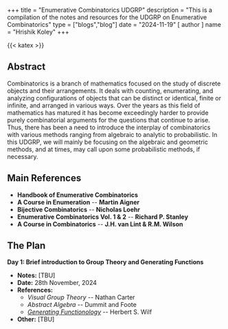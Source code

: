 +++
title = "Enumerative Combinatorics UDGRP"
description = "This is a compilation of the notes and resources for the UDGRP on Enumerative Combinatorics"
type = ["blogs","blog"]
date = "2024-11-19"
[ author ]
  name = "Hrishik Koley"
+++

{{< katex >}}

## Abstract

Combinatorics is a branch of mathematics focused on the study of discrete objects and their arrangements. It deals with counting, enumerating, and analyzing configurations of objects that can be distinct or identical, finite or infinite, and arranged in various ways. Over the years as this field of mathematics has matured it has become exceedingly harder to provide purely combinatorial arguments for the questions that continue to arise. Thus, there has been a need to introduce the interplay of combinatorics with various methods ranging from algebraic to analytic to probabilistic. In this UDGRP, we will mainly be focusing on the algebraic and geometric methods, and at times, may call upon some probabilistic methods, if necessary.

## Main References

- **Handbook of Enumerative Combinatorics**
- **A Course in Enumeration** -- **Martin Aigner**
- **Bijective Combinatorics** -- **Nicholas Loehr**
- **Enumerative Combinatorics Vol. 1 & 2** -- **Richard P. Stanley**
- **A Course in Combinatorics** -- **J.H. van Lint & R.M. Wilson**

## The Plan

**Day 1: Brief introduction to Group Theory and Generating Functions**
- **Notes:** [TBU]
- **Date:** 28th November, 2024
- **References:** 
  - _Visual Group Theory_ -- Nathan Carter
  - _Abstract Algebra_ -- Dummit and Foote
  - [_Generating Functionology_](https://www2.math.upenn.edu/~wilf/gfologyLinked2.pdf) -- Herbert S. Wilf
- **Other:** [TBU]